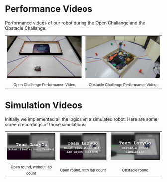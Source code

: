 # Performance Videos
Performance videos of our robot during the Open Challange and the Obstacle Challange:

<table>
    <tr>
        <td align="center">
            <a href="https://youtu.be/mmCBXnwzk5c">
                <img src="../assets/open_performance.jpg" alt="Open Challenge Performance Video" width="375">
            </a>
        </td>
        <td align="center">
            <a href="https://youtu.be/ncdmDtmnTJw">
                <img src="../assets/obstacle_performance.jpg" alt="Obstacle Challenge Performance Video" width="375">
            </a>
        </td>
    </tr>
    <tr>
        <td align="center"><sub>Open Challenge Performance Video</sub></td>
        <td align="center"><sub>Obstacle Challenge Performance Video</sub></td>
    </tr>
</table>


# Simulation Videos
Initially we implemented all the logics on a simulated robot. Here are some screen recordings of those simulations:

<table>
    <tr>
        <td align="center">
            <a href="https://youtu.be/-kUOkPkEcgc">
                <img src="../assets/Open Round Basic.png" alt="Open Round Basic" width="250">
            </a>
        </td>
        <td align="center">
            <a href="https://youtu.be/aGE3ibwPSZU">
                <img src="../assets/Open Round With Lap Count.png" alt="Open Round With Lap Count" width="250">
            </a>
        </td>
        <td align="center">
            <a href="https://youtu.be/M6jFrCd0BJU">
                <img src="../assets/Obstacle Round.png" alt="Obstacle Round" width="250">
            </a>
        </td>
        </tr>
    <tr>
        <td align="center"><sub>Open round, without lap count</sub></td>
        <td align="center"><sub>Open round, with lap count</sub></td>
        <td align="center"><sub>Obstacle round</sub></td>
    </tr>
</table>
